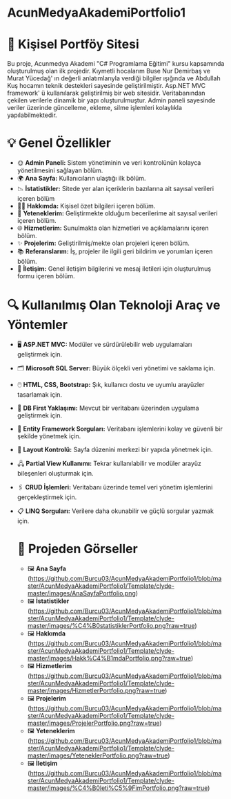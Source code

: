 # AcunMedyaAkademiPortfolio1
# 🌟 Kişisel Portföy Sitesi
Bu proje, Acunmedya Akademi "C# Programlama Eğitimi" kursu kapsamında oluşturulmuş olan ilk projedir. Kıymetli hocalarım Buse Nur Demirbaş ve Murat Yücedağ' ın değerli anlatımlarıyla verdiği bilgiler ışığında ve Abdullah Kuş hocamın teknik destekleri sayesinde geliştirilmiştir. Asp.NET MVC framework' ü kullanılarak geliştirilmiş bir web sitesidir. Veritabanından çekilen verilerle dinamik bir yapı oluşturulmuştur. Admin paneli sayesinde veriler üzerinde güncelleme, ekleme, silme işlemleri kolaylıkla yapılabilmektedir. 

# 💡 Genel Özellikler
- 🌞 **Admin Paneli:** Sistem yönetiminin ve veri kontrolünün kolayca yönetilmesini sağlayan bölüm.
- 🌍 **Ana Sayfa:** Kullanıcıların ulaştığı ilk bölüm.
- 📉 **İstatistikler:** Sitede yer alan içeriklerin bazılarına ait sayısal verileri içeren bölüm
- 👩‍💻 **Hakkımda:** Kişisel özet bilgileri içeren bölüm.
- 🚀 **Yeteneklerim:** Geliştirmekte olduğum becerilerime ait sayısal verileri içeren bölüm.
- 🌐 **Hizmetlerim:** Sunulmakta olan hizmetleri ve açıklamalarını içeren bölüm.
- ✨ **Projelerim:** Geliştirilmiş/mekte olan projeleri içeren bölüm.
- 📚 **Referanslarım:** İş, projeler ile ilgili geri bildirim ve yorumları içeren bölüm.
- 📱 **İletişim:** Genel iletişim bilgilerini ve mesaj iletileri için oluşturulmuş formu içeren bölüm.

# 🔍 Kullanılmış Olan Teknoloji Araç ve Yöntemler
- 🖥️ **ASP.NET MVC:** Modüler ve sürdürülebilir web uygulamaları geliştirmek için.
- 🗂️ **Microsoft SQL Server:** Büyük ölçekli veri yönetimi ve saklama için.
- 🖱️ **HTML, CSS, Bootstrap:** Şık, kullanıcı dostu ve uyumlu arayüzler tasarlamak için.
- 📂 **DB First Yaklaşımı:** Mevcut bir veritabanı üzerinden uygulama geliştirmek için.
- 🔖 **Entity Framework Sorguları:** Veritabanı işlemlerini kolay ve güvenli bir şekilde yönetmek için.
- 📝 **Layout Kontrolü:** Sayfa düzenini merkezi bir yapıda yönetmek için.
- 🖧 **Partial View Kullanımı:** Tekrar kullanılabilir ve modüler arayüz bileşenleri oluşturmak için.
- 🖇️ **CRUD İşlemleri:** Veritabanı üzerinde temel veri yönetim işlemlerini gerçekleştirmek için.
- 📋 **LINQ Sorguları:** Verilere daha okunabilir ve güçlü sorgular yazmak için.

  # 📸 Projeden Görseller
  - 🖼️ **Ana Sayfa** (https://github.com/Burcu03/AcunMedyaAkademiPortfolio1/blob/master/AcunMedyaAkademiPortfolio1/Template/clyde-master/images/AnaSayfaPortfolio.png)
  - 🖼️ **İstatistikler** (https://github.com/Burcu03/AcunMedyaAkademiPortfolio1/blob/master/AcunMedyaAkademiPortfolio1/Template/clyde-master/images/%C4%B0statistiklerPortfolio.png?raw=true)
  - 🖼️ **Hakkımda** (https://github.com/Burcu03/AcunMedyaAkademiPortfolio1/blob/master/AcunMedyaAkademiPortfolio1/Template/clyde-master/images/Hakk%C4%B1mdaPortfolio.png?raw=true)
  - 🖼️ **Hizmetlerim** (https://github.com/Burcu03/AcunMedyaAkademiPortfolio1/blob/master/AcunMedyaAkademiPortfolio1/Template/clyde-master/images/HizmetlerPortfolio.png?raw=true)
  - 🖼️ **Projelerim** (https://github.com/Burcu03/AcunMedyaAkademiPortfolio1/blob/master/AcunMedyaAkademiPortfolio1/Template/clyde-master/images/ProjelerPortfolio.png?raw=true)
  - 🖼️ **Yeteneklerim** (https://github.com/Burcu03/AcunMedyaAkademiPortfolio1/blob/master/AcunMedyaAkademiPortfolio1/Template/clyde-master/images/YeteneklerPortfolio.png?raw=true)
  - 🖼️ **İletişim** (https://github.com/Burcu03/AcunMedyaAkademiPortfolio1/blob/master/AcunMedyaAkademiPortfolio1/Template/clyde-master/images/%C4%B0leti%C5%9FimPortfolio.png?raw=true)
